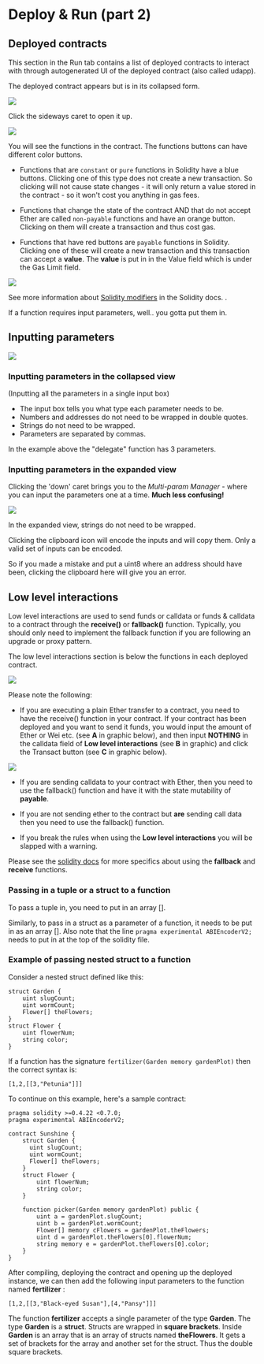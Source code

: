 Deploy & Run (part 2)
=====================

## Deployed contracts

This section in the Run tab contains a list of deployed contracts to interact with through autogenerated UI of the deployed contract (also called udapp).

The deployed contract appears but is in its collapsed form.

![](images/a-debug2-udapp1a.png)

Click the sideways caret to open it up.

![](images/a-udapp1.png)

You will see the functions in the contract.  The functions buttons can have different color buttons.

-   Functions that are `constant` or `pure` functions in Solidity have a blue buttons. Clicking one of this type does not create a new transaction. So clicking will not cause state changes - it will only return a value stored in the contract - so it won't cost you anything in gas fees.

-   Functions that change the state of the contract AND that do not accept Ether are called `non-payable` functions and have an orange button. Clicking on them will create a transaction and thus cost gas.

-   Functions that have red buttons are `payable` functions in Solidity. Clicking one of these will create a new transaction and this transaction can accept a **value**.  The **value** is put in in the Value field which is under the Gas Limit field.

![](images/a-jvm-calling-instance.png)


See more information about [Solidity
modifiers](https://solidity.readthedocs.io/en/develop/miscellaneous.html?highlight=pure#modifiers) in the Solidity docs.
.

If a function requires input parameters, well.. you gotta put them in.

## Inputting parameters

![](images/a-udapp-inputs.png)

### Inputting parameters in the collapsed view

(Inputting all the parameters in a single input box)
+ The input box tells you what type each parameter needs to be.
+ Numbers and addresses do not need to be wrapped in double quotes.  
+ Strings do not need to be wrapped.
+ Parameters are separated by commas.

In the example above the "delegate" function has 3 parameters.

### Inputting parameters in the expanded view
Clicking the 'down' caret brings you to the *Multi-param Manager* - where you can input the parameters one at a time. **Much less confusing!**

![](images/a-udapp-multi-param-man.png)

In the expanded view, strings do not need to be wrapped.  

Clicking the clipboard icon will encode the inputs and will copy them.  Only a valid set of inputs can be encoded.  

So if you made a mistake and put a uint8 where an address should have been, clicking the clipboard here will give you an error.

## Low level interactions

Low level interactions are used to send funds or calldata or funds & calldata to a contract through the **receive()** or **fallback()** function.  Typically, you should only need to implement the fallback function if you are following an upgrade or proxy pattern.

The low level interactions section is below the functions in each deployed contract.

![](images/a-udapp1.png)


Please note the following:

- If you are executing a plain Ether transfer to a contract, you need to have the receive() function in your contract.  If your contract has been deployed and you want to send it funds, you would input the amount of Ether or Wei etc. (see **A** in graphic below), and then input **NOTHING** in the calldata field of **Low level interactions** (see **B** in graphic) and click the Transact button (see **C** in graphic below).

![](images/a-receive-fun.png)

- If you are sending calldata to your contract with Ether, then you need to use the fallback() function and have it with the state mutability of **payable**.  

- If you are not sending ether to the contract but **are** sending call data then you need to use the fallback() function.

- If you break the rules when using the **Low level interactions** you will be slapped with a warning.

Please see the [solidity docs](https://solidity.readthedocs.io/en/latest/contracts.html#receive-ether-function) for more specifics about using the **fallback** and **receive** functions. 

### Passing in a tuple or a struct to a function
To pass a tuple in, you need to put in an array [].

Similarly, to pass in a struct as a parameter of a function, it needs to be put in as an array [].  Also note that the line
`pragma experimental ABIEncoderV2;`
needs to put in at the top of the solidity file.

### Example of passing nested struct to a function
Consider a nested struct defined like this:
```
struct Garden {
    uint slugCount;  
    uint wormCount;
    Flower[] theFlowers;
}
struct Flower {
    uint flowerNum;
    string color;
}
```
If a function has the signature `fertilizer(Garden memory gardenPlot)` then the correct syntax is:
```
[1,2,[[3,"Petunia"]]]
```

To continue on this example, here's a sample contract:

```
pragma solidity >=0.4.22 <0.7.0;
pragma experimental ABIEncoderV2;

contract Sunshine {
    struct Garden {
      uint slugCount;  
      uint wormCount;
      Flower[] theFlowers;
    }
    struct Flower {
        uint flowerNum;
        string color;
    }
      
    function picker(Garden memory gardenPlot) public {
        uint a = gardenPlot.slugCount;
        uint b = gardenPlot.wormCount;
        Flower[] memory cFlowers = gardenPlot.theFlowers;
        uint d = gardenPlot.theFlowers[0].flowerNum;
        string memory e = gardenPlot.theFlowers[0].color;
    }
}
```

After compiling, deploying the contract and opening up the deployed instance, we can then add the following input parameters to the function named **fertilizer** :

```
[1,2,[[3,"Black-eyed Susan"],[4,"Pansy"]]]
```

The function **fertilizer** accepts a single parameter of the type **Garden**. The type **Garden** is a **struct**. Structs are wrapped in **square brackets**.  Inside **Garden** is an array that is an array of structs named **theFlowers**. It gets a set of brackets for the array and another set for the struct. Thus the double square brackets.
